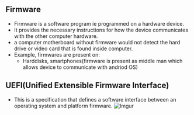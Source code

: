 ## Firmware
- Firmware is a software program ie programmed on a hardware device. 
- It provides the necessary instructions for how the device communicates with the other computer hardware.
- a computer motherboard without firmware would not detect the hard drive or video card that is found inside computer.
- Example, firmwares are present on:
  - Harddisks, smartphones(firmware is present as middle man which allows device to communicate with andriod OS)

## UEFI(Unified Extensible Firmware Interface)
- This is a specification that defines a software interface between an operating system and platform firmware.
![Imgur](https://upload.wikimedia.org/wikipedia/commons/thumb/4/4e/Efi-simple.svg/316px-Efi-simple.svg.png)
